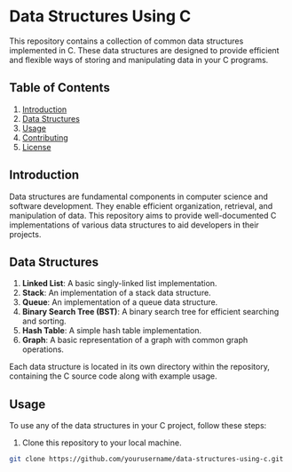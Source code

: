 # Data Structures Using C

This repository contains a collection of common data structures implemented in C. These data structures are designed to provide efficient and flexible ways of storing and manipulating data in your C programs.

## Table of Contents

1. [Introduction](#introduction)
2. [Data Structures](#data-structures)
3. [Usage](#usage)
4. [Contributing](#contributing)
5. [License](#license)

## Introduction

Data structures are fundamental components in computer science and software development. They enable efficient organization, retrieval, and manipulation of data. This repository aims to provide well-documented C implementations of various data structures to aid developers in their projects.

## Data Structures

1. **Linked List**: A basic singly-linked list implementation.
2. **Stack**: An implementation of a stack data structure.
3. **Queue**: An implementation of a queue data structure.
4. **Binary Search Tree (BST)**: A binary search tree for efficient searching and sorting.
5. **Hash Table**: A simple hash table implementation.
6. **Graph**: A basic representation of a graph with common graph operations.

Each data structure is located in its own directory within the repository, containing the C source code along with example usage.

## Usage

To use any of the data structures in your C project, follow these steps:

1. Clone this repository to your local machine.

```bash
git clone https://github.com/yourusername/data-structures-using-c.git

